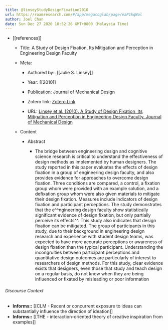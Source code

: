 ```yaml
---
title: @linseyStudyDesignFixation2010
url: https://roamresearch.com/#/app/megacoglab/page/eaP1kqWol
author: Joel Chan
date: Sun Dec 27 2020 10:52:26 GMT+0800 (Malaysia Time)
---
```


- [[references]]

    - Title: A Study of Design Fixation, Its Mitigation and Perception in Engineering Design Faculty

    - Meta:

        - Authored by:: [[Julie S. Linsey]]

        - Year: [[2010]]

        - Publication: Journal of Mechanical Design

        - Zotero link: [Zotero Link](zotero://select/items/7_TLHHSD72)

        - URL: [Linsey et al. (2010). A Study of Design Fixation, Its Mitigation and Perception in Engineering Design Faculty. Journal of Mechanical Design](undefined)

    - Content

        - Abstract

            - The bridge between engineering design and cognitive science research is critical to understand the effectiveness of design methods as implemented by human designers. The study reported in this paper evaluates the effects of design fixation in a group of engineering design faculty, and also provides evidence for approaches to overcome design fixation. Three conditions are compared, a control, a fixation group whom were provided with an example solution, and a defixation group whom were also given materials to mitigate their design fixation. Measures include indicators of design fixation and participant perceptions. The study demonstrates that the e^^ngineering design faculty show statistically significant evidence of design fixation, but only partially perceive its effects^^. This study also indicates that design fixation can be mitigated. The group of participants in this study, due to their background in engineering design research and experience with student design teams, was expected to have more accurate perceptions or awareness of design fixation than the typical participant. Understanding the incongruities between participant perceptions and quantitative design outcomes are particularly of interest to researchers of design methods. For this study, clear evidence exists that designers, even those that study and teach design on a regular basis, do not know when they are being influenced or fixated by misleading or poor information

###### Discourse Context

- **Informs::** [[CLM - Recent or concurrent exposure to ideas can substantially influence the direction of ideation]]
- **Informs::** [[THE - interaction-oriented theory of creative inspiration from examples]]

